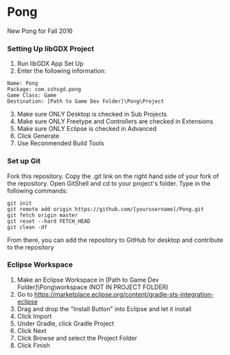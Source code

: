 # Pong
New Pong for Fall 2016
### Setting Up libGDX Project
1. Run libGDX App Set Up
2. Enter the following information:
```
Name: Pong
Package: com.sshsgd.pong
Game Class: Game
Destination: [Path to Game Dev Folder]\Pong\Project
```
3. Make sure ONLY Desktop is checked in Sub Projects
4. Make sure ONLY Freetype and Controllers are checked in Extensions
5. Make sure ONLY Eclipse is checked in Advanced
6. Click Generate
7. Use Reconmended Build Tools

### Set up Git
Fork this repository.
Copy the .git link on the right hand side of your fork of the repository. Open GitShell and cd to your project's folder. Type in the following commands:
```
git init
git remote add origin https://github.com/[yourusername]/Pong.git
git fetch origin master
git reset --hard FETCH_HEAD
git clean -df
```
From there, you can add the repository to GitHub for desktop and contribute to the repository

### Eclipse Workspace
1. Make an Eclipse Workspace in [Path to Game Dev Folder]\Pong\workspace (NOT IN PROJECT FOLDER)
2. Go to https://marketplace.eclipse.org/content/gradle-sts-integration-eclipse
3. Drag and drop the "Install Button" into Eclipse and let it install
4. Click Import
5. Under Gradle, click Gradle Project
6. Click Next
7. Click Browse and select the Project Folder
8. Click Finish
